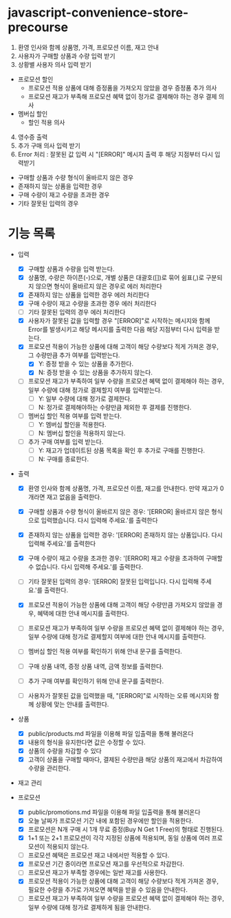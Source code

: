 # javascript-convenience-store-precourse
1. 환영 인사와 함께 상품명, 가격, 프로모션 이름, 재고 안내
2. 사용자가 구매할 상품과 수량 입력 받기
3. 상황별 사용자 의사 입력 받기
  - 프로모션 할인
    - 프로모션 적용 상품에 대해 증정품을 가져오지 않았을 경우 증정품 추가 의사
    - 프로모션 재고가 부족해 프로모션 혜택 없이 정가로 결제해야 하는 경우 결제 의사
  - 멤버십 할인
    - 할인 적용 의사
4. 영수증 출력
5. 추가 구매 의사 입력 받기
6. Error 처리 : 잘못된 값 입력 시 "[ERROR]" 메시지 출력 후 해당 지점부터 다시 입력받기
  - 구매할 상품과 수량 형식이 올바르지 않은 경우
  - 존재하지 않는 상품을 입력한 경우
  - 구매 수량이 재고 수량을 초과한 경우
  - 기타 잘못된 입력의 경우

# 기능 목록
- 입력
  - [x] 구매할 상품과 수량을 입력 받는다.
  - [x] 상품명, 수량은 하이픈(-)으로, 개별 상품은 대괄호([])로 묶어 쉼표(,)로 구분되지 않으면 형식이 올바르지 않은 경우로 에러 처리한다
  - [x] 존재하지 않는 상품을 입력한 경우 에러 처리한다
  - [x] 구매 수량이 재고 수량을 초과한 경우 에러 처리한다
  - [ ] 기타 잘못된 입력의 경우 에러 처리한다
  - [x] 사용자가 잘못된 값을 입력할 경우 "[ERROR]"로 시작하는 메시지와 함께 Error를 발생시키고 해당 메시지를 출력한 다음 해당 지점부터 다시 입력을 받는다.
  - [x] 프로모션 적용이 가능한 상품에 대해 고객이 해당 수량보다 적게 가져온 경우, 그 수량만큼 추가 여부를 입력받는다.
    - [x] Y: 증정 받을 수 있는 상품을 추가한다.
    - [x] N: 증정 받을 수 있는 상품을 추가하지 않는다.
  - [ ] 프로모션 재고가 부족하여 일부 수량을 프로모션 혜택 없이 결제해야 하는 경우, 일부 수량에 대해 정가로 결제할지 여부를 입력받는다.
    - [ ] Y: 일부 수량에 대해 정가로 결제한다.
    - [ ] N: 정가로 결제해야하는 수량만큼 제외한 후 결제를 진행한다.
  - [ ] 멤버십 할인 적용 여부를 입력 받는다.
    - [ ] Y: 멤버십 할인을 적용한다.
    - [ ] N: 멤버십 할인을 적용하지 않는다.
  - [ ] 추가 구매 여부를 입력 받는다.
    - [ ] Y: 재고가 업데이트된 상품 목록을 확인 후 추가로 구매를 진행한다.
    - [ ] N: 구매를 종료한다.

- 출력
  - [x] 환영 인사와 함께 상품명, 가격, 프로모션 이름, 재고를 안내한다. 만약 재고가 0개라면 재고 없음을 출력한다.
  - [x] 구매할 상품과 수량 형식이 올바르지 않은 경우: '[ERROR] 올바르지 않은 형식으로 입력했습니다. 다시 입력해 주세요.'를 출력한다
  - [x] 존재하지 않는 상품을 입력한 경우: '[ERROR] 존재하지 않는 상품입니다. 다시 입력해 주세요.'를 출력한다
  - [x] 구매 수량이 재고 수량을 초과한 경우: '[ERROR] 재고 수량을 초과하여 구매할 수 없습니다. 다시 입력해 주세요.'를 출력한다.
  - [ ] 기타 잘못된 입력의 경우: '[ERROR] 잘못된 입력입니다. 다시 입력해 주세요.'를 출력한다.
  - [x] 프로모션 적용이 가능한 상품에 대해 고객이 해당 수량만큼 가져오지 않았을 경우, 혜택에 대한 안내 메시지를 출력한다.
  - [ ] 프로모션 재고가 부족하여 일부 수량을 프로모션 혜택 없이 결제해야 하는 경우, 일부 수량에 대해 정가로 결제할지 여부에 대한 안내 메시지를 출력한다.
  - [ ] 멤버십 할인 적용 여부를 확인하기 위해 안내 문구를 출력한다.
  - [ ] 구매 상품 내역, 증정 상품 내역, 금액 정보를 출력한다.
  - [ ] 추가 구매 여부를 확인하기 위해 안내 문구를 출력한다.
  - [ ] 사용자가 잘못된 값을 입력했을 때, "[ERROR]"로 시작하는 오류 메시지와 함께 상황에 맞는 안내를 출력한다.


- 상품
  - [x] public/products.md 파일을 이용해 파일 입출력을 통해 불러온다
  - [x] 내용의 형식을 유지한다면 값은 수정할 수 있다.
  - [x] 상품의 수량을 차감할 수 있다
  - [x] 고객이 상품을 구매할 때마다, 결제된 수량만큼 해당 상품의 재고에서 차감하여 수량을 관리한다.

- 재고 관리

- 프로모션
  - [x] public/promotions.md 파일을 이용해 파일 입출력을 통해 불러온다
  - [x] 오늘 날짜가 프로모션 기간 내에 포함된 경우에만 할인을 적용한다.
  - [x] 프로모션은 N개 구매 시 1개 무료 증정(Buy N Get 1 Free)의 형태로 진행된다.
  - [x] 1+1 또는 2+1 프로모션이 각각 지정된 상품에 적용되며, 동일 상품에 여러 프로모션이 적용되지 않는다.
  - [ ] 프로모션 혜택은 프로모션 재고 내에서만 적용할 수 있다.
  - [x] 프로모션 기간 중이라면 프로모션 재고를 우선적으로 차감한다.
  - [ ] 프로모션 재고가 부족할 경우에는 일반 재고를 사용한다.
  - [x] 프로모션 적용이 가능한 상품에 대해 고객이 해당 수량보다 적게 가져온 경우, 필요한 수량을 추가로 가져오면 혜택을 받을 수 있음을 안내한다.
  - [ ] 프로모션 재고가 부족하여 일부 수량을 프로모션 혜택 없이 결제해야 하는 경우, 일부 수량에 대해 정가로 결제하게 됨을 안내한다.
<!-- 
- 입력
    - [ ] 두 파일 모두 내용의 형식을 유지한다면 값은 수정할 수 있다.
  
  
- 출력

    

- [ ] 사용자가 입력한 상품의 가격과 수량을 기반으로 최종 결제 금액을 계산한다.
  - [ ] 총구매액은 상품별 가격과 수량을 곱하여 계산하며, 프로모션 및 멤버십 할인 정책을 반영하여 최종 결제 금액을 산출한다.
- [ ] 구매 내역과 산출한 금액 정보를 영수증으로 출력한다.
- [ ] 영수증 출력 후 추가 구매를 진행할지 또는 종료할지를 선택할 수 있다.
- [ ] 사용자가 잘못된 값을 입력할 경우 "[ERROR]"로 시작하는 메시지와 함께 Error를 발생시키고 해당 메시지를 출력한 다음 해당 지점부터 다시 입력을 받는다.

- 재고 관리
  - [ ] 각 상품의 재고 수량을 고려하여 결제 가능 여부를 확인한다.
  - [ ] 재고를 차감함으로써 시스템은 최신 재고 상태를 유지하며, 다음 고객이 구매할 때 정확한 재고 정보를 제공한다.
  
- 프로모션 할인
  - [ ] 

- 멤버십 할인
  - [ ] 멤버십 회원은 프로모션 미적용 금액의 30%를 할인받는다.
  - [ ] 프로모션 적용 후 남은 금액에 대해 멤버십 할인을 적용한다.
  - [ ] 멤버십 할인의 최대 한도는 8,000원이다.

- 영수증 출력
  - [ ] 영수증은 고객의 구매 내역과 할인을 요약하여 출력한다.
  - [ ] 영수증 항목은 아래와 같다.
    - [ ] 구매 상품 내역: 구매한 상품명, 수량, 가격
    - [ ] 증정 상품 내역: 프로모션에 따라 무료로 제공된 증정 상품의 목록
    - [ ] 금액 정보
      - [ ] 총구매액: 구매한 상품의 총 수량과 총 금액
      - [ ] 행사할인:  프로모션에 의해 할인된 금액
      - [ ] 멤버십할인: 멤버십에 의해 추가로 할인된 금액
      - [ ] 내실돈: 최종 결제 금액
- [ ] 영수증의 구성 요소를 보기 좋게 정렬하여 고객이 쉽게 금액과 수량을 확인할 수 있게 한다. 
-->